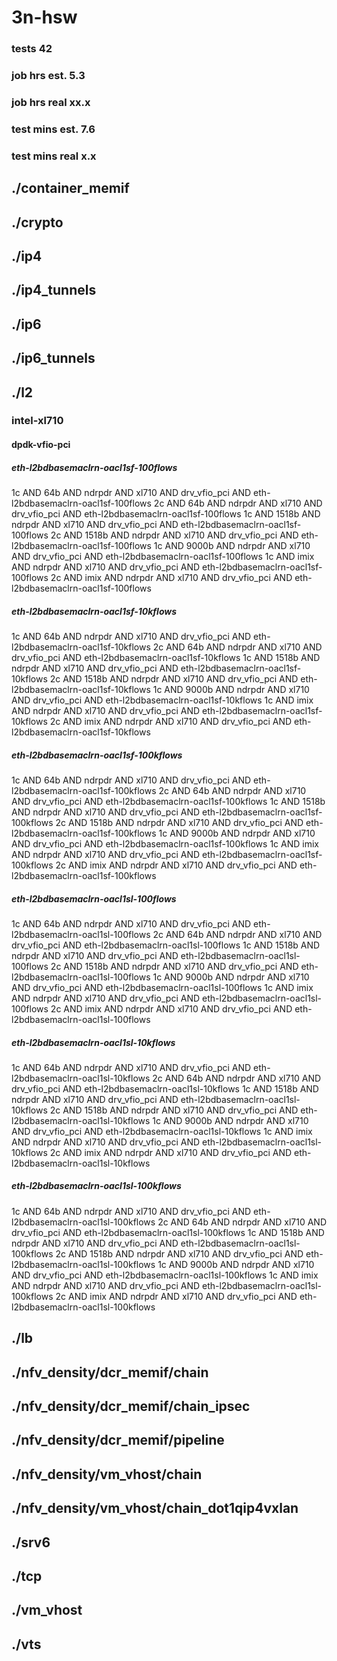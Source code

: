 # 3n-hsw
### tests 42
### job hrs est. 5.3
### job hrs real xx.x
### test mins est. 7.6
### test mins real x.x
## ./container_memif
## ./crypto
## ./ip4
## ./ip4_tunnels
## ./ip6
## ./ip6_tunnels
## ./l2
### intel-xl710
#### dpdk-vfio-pci
##### eth-l2bdbasemaclrn-oacl1sf-100flows
1c AND 64b AND ndrpdr AND xl710 AND drv_vfio_pci AND eth-l2bdbasemaclrn-oacl1sf-100flows
2c AND 64b AND ndrpdr AND xl710 AND drv_vfio_pci AND eth-l2bdbasemaclrn-oacl1sf-100flows
1c AND 1518b AND ndrpdr AND xl710 AND drv_vfio_pci AND eth-l2bdbasemaclrn-oacl1sf-100flows
2c AND 1518b AND ndrpdr AND xl710 AND drv_vfio_pci AND eth-l2bdbasemaclrn-oacl1sf-100flows
1c AND 9000b AND ndrpdr AND xl710 AND drv_vfio_pci AND eth-l2bdbasemaclrn-oacl1sf-100flows
1c AND imix AND ndrpdr AND xl710 AND drv_vfio_pci AND eth-l2bdbasemaclrn-oacl1sf-100flows
2c AND imix AND ndrpdr AND xl710 AND drv_vfio_pci AND eth-l2bdbasemaclrn-oacl1sf-100flows
##### eth-l2bdbasemaclrn-oacl1sf-10kflows
1c AND 64b AND ndrpdr AND xl710 AND drv_vfio_pci AND eth-l2bdbasemaclrn-oacl1sf-10kflows
2c AND 64b AND ndrpdr AND xl710 AND drv_vfio_pci AND eth-l2bdbasemaclrn-oacl1sf-10kflows
1c AND 1518b AND ndrpdr AND xl710 AND drv_vfio_pci AND eth-l2bdbasemaclrn-oacl1sf-10kflows
2c AND 1518b AND ndrpdr AND xl710 AND drv_vfio_pci AND eth-l2bdbasemaclrn-oacl1sf-10kflows
1c AND 9000b AND ndrpdr AND xl710 AND drv_vfio_pci AND eth-l2bdbasemaclrn-oacl1sf-10kflows
1c AND imix AND ndrpdr AND xl710 AND drv_vfio_pci AND eth-l2bdbasemaclrn-oacl1sf-10kflows
2c AND imix AND ndrpdr AND xl710 AND drv_vfio_pci AND eth-l2bdbasemaclrn-oacl1sf-10kflows
##### eth-l2bdbasemaclrn-oacl1sf-100kflows
1c AND 64b AND ndrpdr AND xl710 AND drv_vfio_pci AND eth-l2bdbasemaclrn-oacl1sf-100kflows
2c AND 64b AND ndrpdr AND xl710 AND drv_vfio_pci AND eth-l2bdbasemaclrn-oacl1sf-100kflows
1c AND 1518b AND ndrpdr AND xl710 AND drv_vfio_pci AND eth-l2bdbasemaclrn-oacl1sf-100kflows
2c AND 1518b AND ndrpdr AND xl710 AND drv_vfio_pci AND eth-l2bdbasemaclrn-oacl1sf-100kflows
1c AND 9000b AND ndrpdr AND xl710 AND drv_vfio_pci AND eth-l2bdbasemaclrn-oacl1sf-100kflows
1c AND imix AND ndrpdr AND xl710 AND drv_vfio_pci AND eth-l2bdbasemaclrn-oacl1sf-100kflows
2c AND imix AND ndrpdr AND xl710 AND drv_vfio_pci AND eth-l2bdbasemaclrn-oacl1sf-100kflows
##### eth-l2bdbasemaclrn-oacl1sl-100flows
1c AND 64b AND ndrpdr AND xl710 AND drv_vfio_pci AND eth-l2bdbasemaclrn-oacl1sl-100flows
2c AND 64b AND ndrpdr AND xl710 AND drv_vfio_pci AND eth-l2bdbasemaclrn-oacl1sl-100flows
1c AND 1518b AND ndrpdr AND xl710 AND drv_vfio_pci AND eth-l2bdbasemaclrn-oacl1sl-100flows
2c AND 1518b AND ndrpdr AND xl710 AND drv_vfio_pci AND eth-l2bdbasemaclrn-oacl1sl-100flows
1c AND 9000b AND ndrpdr AND xl710 AND drv_vfio_pci AND eth-l2bdbasemaclrn-oacl1sl-100flows
1c AND imix AND ndrpdr AND xl710 AND drv_vfio_pci AND eth-l2bdbasemaclrn-oacl1sl-100flows
2c AND imix AND ndrpdr AND xl710 AND drv_vfio_pci AND eth-l2bdbasemaclrn-oacl1sl-100flows
##### eth-l2bdbasemaclrn-oacl1sl-10kflows
1c AND 64b AND ndrpdr AND xl710 AND drv_vfio_pci AND eth-l2bdbasemaclrn-oacl1sl-10kflows
2c AND 64b AND ndrpdr AND xl710 AND drv_vfio_pci AND eth-l2bdbasemaclrn-oacl1sl-10kflows
1c AND 1518b AND ndrpdr AND xl710 AND drv_vfio_pci AND eth-l2bdbasemaclrn-oacl1sl-10kflows
2c AND 1518b AND ndrpdr AND xl710 AND drv_vfio_pci AND eth-l2bdbasemaclrn-oacl1sl-10kflows
1c AND 9000b AND ndrpdr AND xl710 AND drv_vfio_pci AND eth-l2bdbasemaclrn-oacl1sl-10kflows
1c AND imix AND ndrpdr AND xl710 AND drv_vfio_pci AND eth-l2bdbasemaclrn-oacl1sl-10kflows
2c AND imix AND ndrpdr AND xl710 AND drv_vfio_pci AND eth-l2bdbasemaclrn-oacl1sl-10kflows
##### eth-l2bdbasemaclrn-oacl1sl-100kflows
1c AND 64b AND ndrpdr AND xl710 AND drv_vfio_pci AND eth-l2bdbasemaclrn-oacl1sl-100kflows
2c AND 64b AND ndrpdr AND xl710 AND drv_vfio_pci AND eth-l2bdbasemaclrn-oacl1sl-100kflows
1c AND 1518b AND ndrpdr AND xl710 AND drv_vfio_pci AND eth-l2bdbasemaclrn-oacl1sl-100kflows
2c AND 1518b AND ndrpdr AND xl710 AND drv_vfio_pci AND eth-l2bdbasemaclrn-oacl1sl-100kflows
1c AND 9000b AND ndrpdr AND xl710 AND drv_vfio_pci AND eth-l2bdbasemaclrn-oacl1sl-100kflows
1c AND imix AND ndrpdr AND xl710 AND drv_vfio_pci AND eth-l2bdbasemaclrn-oacl1sl-100kflows
2c AND imix AND ndrpdr AND xl710 AND drv_vfio_pci AND eth-l2bdbasemaclrn-oacl1sl-100kflows
## ./lb
## ./nfv_density/dcr_memif/chain
## ./nfv_density/dcr_memif/chain_ipsec
## ./nfv_density/dcr_memif/pipeline
## ./nfv_density/vm_vhost/chain
## ./nfv_density/vm_vhost/chain_dot1qip4vxlan
## ./srv6
## ./tcp
## ./vm_vhost
## ./vts
